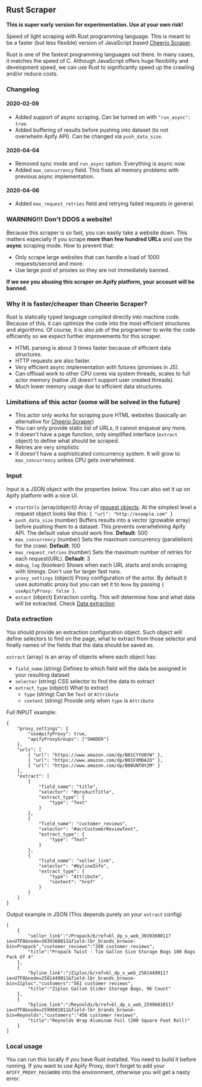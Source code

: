 ## Rust Scraper

**This is super early version for experimentation. Use at your own risk!**

Speed of light scraping with Rust programming language. This is meant to be a faster (but less flexible) version of JavaScript based [Cheerio Scraper](https://apify.com/apify/cheerio-scraper).

Rust is one of the fastest programming languages out there. In many cases, it matches the speed of C. Although JavaScript offers huge flexibility and development speed, we can use Rust to significantly speed up the crawling and/or reduce costs.

### Changelog
#### 2020-02-09
- Added support of async scraping. Can be turned on with `"run_async": true`.
- Added buffering of results before pushing into dataset (to not overwhelm Apify API). Can be changed via `push_data_size`.

#### 2020-04-04
- Removed sync mode and `run_async` option. Everything is async now.
- Added `max_concurrency` field. This fixes all memory problems with previous async implementation.

#### 2020-04-06
- Added `max_request_retries` field and retrying failed requests in general.

### WARNING!!! Don't DDOS a website!
Because this scraper is so fast, you can easily take a website down. This matters especially if you scrape **more than few hundred URLs** and use the **async** scraping mode.
How to prevent that:
- Only scrape large websites that can handle a load of 1000 requests/second and more.
- Use large pool of proxies so they are not immediately banned.

**If we see you abusing this scraper on Apify platform, your account will be banned**.

### Why it is faster/cheaper than Cheerio Scraper?
Rust is statically typed language compiled directly into machine code. Because of this, it can optimize the code into the most efficient structures and algorithms. Of course, it is also job of the programmer to write the code efficiently so we expect further improvements for this scraper.

- HTML parsing is about 3 times faster because of efficient data structures.
- HTTP requests are also faster.
- Very efficient async implementation with futures (promises in JS).
- Can offload work to other CPU cores via system threads, scales to full actor memory (native JS doesn't support user created threads).
- Much lower memory usage due to efficient data structures.

### Limitations of this actor (some will be solved in the future)
- This actor only works for scraping pure HTML websites (basically an alternative for [Cheerio Scraper](https://apify.com/apify/cheerio-scraper))
- You can only provide static list of URLs, it cannot enqueue any more.
- It doesn't have a page function, only simplified interface (`extract` object) to define what should be scraped.
- Retries are very simplistic
- It doesn't have a sophisticated concurrency system. It will grow to `max_concurrency` unless CPU gets overwhelmed.

### Input
Input is a JSON object with the properties below. You can also set it up on Apify platform with a nice UI.
- `startUrls` (array(object)) Array of [request objects](https://sdk.apify.com/docs/api/request#docsNav). At the simplest level a request object looks like this: `{ "url": "http://example.com" }`
- `push_data_size` (number) Buffers results into a vector (growable array) before pushing them to a dataset. This prevents overwhelming Apify API. The default value should work fine. **Default**: 500
- `max_concurrency` (number) Sets the maximum concurrency (parallelism) for the crawl. **Default**: 100
- `max_request_retries` (number) Sets the maximum number of retries for each request(URL). **Default**: 3
- `debug_log` (boolean) Shows when each URL starts and ends scraping with timings. Don't use for larger fast runs.
- `proxy_settings` (object) Proxy configuration of the actor. By default it uses automatic proxy but you can set it to `None` by passing `{ useApifyProxy: false }`.
- `extact` (object) Extraction config. This will determine how and what data will be extracted. Check [Data extraction](#data-extraction)

### Data extraction
You should provide an extraction configuration object. Such object will define selectors to find on the page, what to extract from those selector and finally names of the fields that the data should be saved as.

`extract` (array) is an array of objects where each object has:
- `field_name` (string) Defines to which field will the data be assigned in your resulting dataset
- `selector` (string) CSS selector to find the data to extract
- `extract_type` (object) What to extract
    - `type` (string) Can be `Text` or `Attribute`
    - `content` (string) Provide only when `type` is `Attribute`

Full INPUT example:
```
{
    "proxy_settings": {
        "useApifyProxy": true,
        "apifyProxyGroups": ["SHADER"]
    },
    "urls": [
        { "url": "https://www.amazon.com/dp/B01CYYU8YW" },
        { "url": "https://www.amazon.com/dp/B01FXMDA2O" },
        { "url": "https://www.amazon.com/dp/B00UNT0Y2M" }
    ],
    "extract": [
        {
            "field_name": "title",
            "selector": "#productTitle",
            "extract_type": {
                "type": "Text"
            }
        },
        {
            "field_name": "customer_reviews",
            "selector": "#acrCustomerReviewText",
            "extract_type": {
                "type": "Text"
            }
        },
        {
            "field_name": "seller_link",
            "selector": "#bylineInfo",
            "extract_type": {
                "type": "Attribute",
                "content": "href"
            }
        }    
    ]
}
```

Output example in JSON (This depends purely on your `extract` config)
```
[
    {
        "seller_link":"/Propack/b/ref=bl_dp_s_web_3039360011?ie=UTF8&node=3039360011&field-lbr_brands_browse-bin=Propack","customer_reviews":"208 customer reviews",
        "title":"Propack Twist - Tie Gallon Size Storage Bags 100 Bags Pack Of 4"
    },
    {
        "byline_link":"/Ziploc/b/ref=bl_dp_s_web_2581449011?ie=UTF8&node=2581449011&field-lbr_brands_browse-bin=Ziploc","customers":"561 customer reviews",
        "title":"Ziploc Gallon Slider Storage Bags, 96 Count"
    },
    {
        "byline_link":"/Reynolds/b/ref=bl_dp_s_web_2599601011?ie=UTF8&node=2599601011&field-lbr_brands_browse-bin=Reynolds","customers":"456 customer reviews",
        "title":"Reynolds Wrap Aluminum Foil (200 Square Foot Roll)"
    }
]
```
### Local usage
You can run this locally if you have Rust installed. You need to build it before running. If you want to use Apify Proxy, don't forget to add your `APIFY_PROXY_PASSWORD` into the environment, otherwise you will get a nasty error.